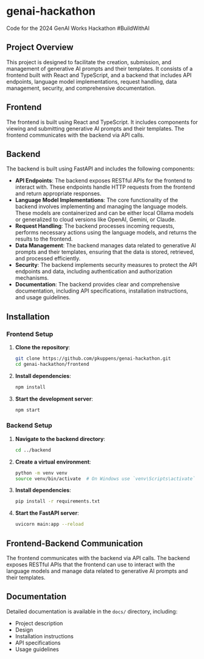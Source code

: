 # genai-hackathon
Code for the 2024 GenAI Works Hackathon #BuildWithAI

## Project Overview

This project is designed to facilitate the creation, submission, and management of generative AI prompts and their templates. It consists of a frontend built with React and TypeScript, and a backend that includes API endpoints, language model implementations, request handling, data management, security, and comprehensive documentation.

## Frontend

The frontend is built using React and TypeScript. It includes components for viewing and submitting generative AI prompts and their templates. The frontend communicates with the backend via API calls.

## Backend

The backend is built using FastAPI and includes the following components:

- **API Endpoints**: The backend exposes RESTful APIs for the frontend to interact with. These endpoints handle HTTP requests from the frontend and return appropriate responses.
- **Language Model Implementations**: The core functionality of the backend involves implementing and managing the language models. These models are containerized and can be either local Ollama models or generalized to cloud versions like OpenAI, Gemini, or Claude.
- **Request Handling**: The backend processes incoming requests, performs necessary actions using the language models, and returns the results to the frontend.
- **Data Management**: The backend manages data related to generative AI prompts and their templates, ensuring that the data is stored, retrieved, and processed efficiently.
- **Security**: The backend implements security measures to protect the API endpoints and data, including authentication and authorization mechanisms.
- **Documentation**: The backend provides clear and comprehensive documentation, including API specifications, installation instructions, and usage guidelines.

## Installation

### Frontend Setup

1. **Clone the repository**:
   ```sh
   git clone https://github.com/pkuppens/genai-hackathon.git
   cd genai-hackathon/frontend
   ```

2. **Install dependencies**:
   ```sh
   npm install
   ```

3. **Start the development server**:
   ```sh
   npm start
   ```

### Backend Setup

1. **Navigate to the backend directory**:
   ```sh
   cd ../backend
   ```

2. **Create a virtual environment**:
   ```sh
   python -m venv venv
   source venv/bin/activate  # On Windows use `venv\Scripts\activate`
   ```

3. **Install dependencies**:
   ```sh
   pip install -r requirements.txt
   ```

4. **Start the FastAPI server**:
   ```sh
   uvicorn main:app --reload
   ```

## Frontend-Backend Communication

The frontend communicates with the backend via API calls. The backend exposes RESTful APIs that the frontend can use to interact with the language models and manage data related to generative AI prompts and their templates.

## Documentation

Detailed documentation is available in the `docs/` directory, including:

- Project description
- Design
- Installation instructions
- API specifications
- Usage guidelines

